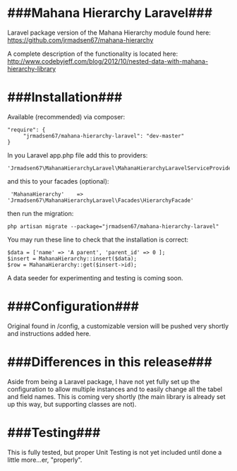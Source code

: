 ###Mahana Hierarchy Laravel###
========================

Laravel package version of the Mahana Hierarchy module found here: https://github.com/jrmadsen67/mahana-hierarchy

A complete description of the functionality is located here: http://www.codebyjeff.com/blog/2012/10/nested-data-with-mahana-hierarchy-library

###Installation###
============

Available (recommended) via composer:

	"require": {
		 "jrmadsen67/mahana-hierarchy-laravel": "dev-master"
	}

In you Laravel app.php file add this to providers:

	'Jrmadsen67\MahanaHierarchyLaravel\MahanaHierarchyLaravelServiceProvider'

and this to your facades (optional):

	 'MahanaHierarchy' 	  => 'Jrmadsen67\MahanaHierarchyLaravel\Facades\HierarchyFacade'

then run the migration:

	php artisan migrate --package="jrmadsen67/mahana-hierarchy-laravel"

You may run these line to check that the installation is correct:

	$data = ['name' => 'A parent', 'parent_id' => 0 ];
    $insert = MahanaHierarchy::insert($data);
    $row = MahanaHierarchy::get($insert->id);


A data seeder for experimenting and testing is coming soon.

###Configuration###
=============

Original found in /config, a customizable version will be pushed very shortly and instructions added here.

###Differences in this release###
===========================

Aside from being a Laravel package, I have not yet fully set up the configuration to allow multiple instances and to easily change all the tabel and field names. This is coming very shortly (the main library is already set up this way, but supporting classes are not).

###Testing###
=======

This is fully tested, but proper Unit Testing is not yet included until done a little more...er, "properly".

